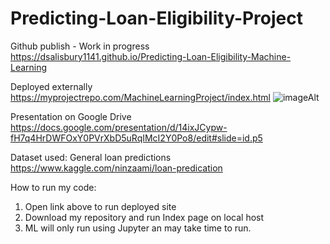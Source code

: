 # Predicting-Loan-Eligibility-Project

Github publish - Work in progress https://dsalisbury1141.github.io/Predicting-Loan-Eligibility-Machine-Learning

<a>Deployed externally https://myprojectrepo.com/MachineLearningProject/index.html</a>
![imageAlt](https://image.freepik.com/free-photo/buying-new-house-concept_35034-364.jpg)

Presentation on Google Drive https://docs.google.com/presentation/d/14ixJCypw-fH7q4HrDWFOxY0PVrXbD5uRqIMcI2Y0Po8/edit#slide=id.p5

Dataset used:  General loan predictions
https://www.kaggle.com/ninzaami/loan-predication
<p>    </p>


How to run my code:
1. Open link above to run deployed site
2. Download my repository and run Index page on local host
3. ML will only run using Jupyter an may take time to run. 

